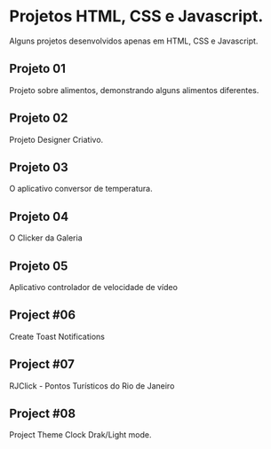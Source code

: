 # Projetos HTML, CSS e Javascript.
Alguns projetos desenvolvidos apenas em HTML, CSS e Javascript.

## Projeto 01
Projeto sobre alimentos, demonstrando alguns alimentos diferentes.

## Projeto 02
Projeto Designer Criativo.

## Projeto 03
O aplicativo conversor de temperatura.

## Projeto 04
O Clicker da Galeria

## Projeto 05
Aplicativo controlador de velocidade de vídeo

## Project #06 
Create Toast Notifications

## Project #07 
RJClick - Pontos Turísticos do Rio de Janeiro

## Project #08 
Project Theme Clock Drak/Light mode.